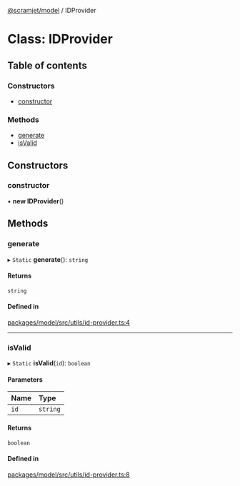 [@scramjet/model](../README.md) / IDProvider

# Class: IDProvider

## Table of contents

### Constructors

- [constructor](idprovider.md#constructor)

### Methods

- [generate](idprovider.md#generate)
- [isValid](idprovider.md#isvalid)

## Constructors

### constructor

• **new IDProvider**()

## Methods

### generate

▸ `Static` **generate**(): `string`

#### Returns

`string`

#### Defined in

[packages/model/src/utils/id-provider.ts:4](https://github.com/scramjet-cloud-platform/scramjet-csi-dev/blob/HEAD/packages/model/src/utils/id-provider.ts#L4)

___

### isValid

▸ `Static` **isValid**(`id`): `boolean`

#### Parameters

| Name | Type |
| :------ | :------ |
| `id` | `string` |

#### Returns

`boolean`

#### Defined in

[packages/model/src/utils/id-provider.ts:8](https://github.com/scramjet-cloud-platform/scramjet-csi-dev/blob/HEAD/packages/model/src/utils/id-provider.ts#L8)

